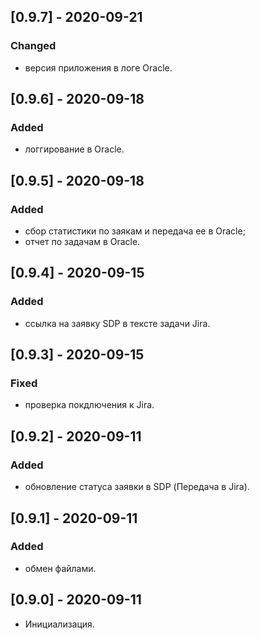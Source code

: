 ## [0.9.7] - 2020-09-21
### Changed
- версия приложения в логе Oracle.

## [0.9.6] - 2020-09-18
### Added
- логгирование в Oracle.

## [0.9.5] - 2020-09-18
### Added
- сбор статистики по заякам и передача ее в Oracle;
- отчет по задачам в Oracle.

## [0.9.4] - 2020-09-15
### Added
- ссылка на заявку SDP в тексте задачи Jira.

## [0.9.3] - 2020-09-15
### Fixed
- проверка покдлючения к Jira.

## [0.9.2] - 2020-09-11
### Added
- обновление статуса заявки в SDP (Передача в Jira).

## [0.9.1] - 2020-09-11
### Added
- обмен файлами.

## [0.9.0] - 2020-09-11
- Инициализация.